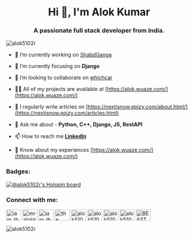 <h1 align="center">Hi 👋, I'm Alok Kumar</h1>
<h3 align="center">A passionate full stack developer from India.</h3>

<p align="left"> <img src="https://komarev.com/ghpvc/?username=alok5102r&label=Profile%20views&color=0e75b6&style=flat" alt="alok5102r" /> </p>

- 🔭 I’m currently working on [ShabdGanga](https://github.com/Alok5102R/ShabdGanga)

- 🌱 I’m currently focusing on **Django**

- 👯 I’m looking to collaborate on [whichcar](https://github.com/Alok5102R/whichcar)

- 👨‍💻 All of my projects are available at [https://alok.wuaze.com/](https://alok.wuaze.com/)

- 📝 I regularly write articles on [https://nextisnow.epizy.com/about.html/](https://nextisnow.epizy.com/articles.html)

- 💬 Ask me about - **Python, C++, Django, JS, RestAPI**

- 📫 How to reach me [**LinkedIn**](https://linkedin.com/in/mralokkumar)

- 📄 Know about my experiences [https://alok.wuaze.com/](https://alok.wuaze.com/)

### Badges:
[![@alok5102r's Holopin board](https://holopin.me/alok5102r)](https://holopin.io/@alok5102r)

<h3 align="left">Connect with me:</h3>
<p align="left">
<a href="https://twitter.com/iam_thealok" target="blank"><img align="center" src="https://raw.githubusercontent.com/rahuldkjain/github-profile-readme-generator/master/src/images/icons/Social/twitter.svg" alt="iam_thealok" height="30" width="40" /></a>
<a href="https://linkedin.com/in/mralokkumar" target="blank"><img align="center" src="https://raw.githubusercontent.com/rahuldkjain/github-profile-readme-generator/master/src/images/icons/Social/linked-in-alt.svg" alt="mralokkumar" height="30" width="40" /></a>
<a href="https://instagram.com/iam_thealok" target="blank"><img align="center" src="https://raw.githubusercontent.com/rahuldkjain/github-profile-readme-generator/master/src/images/icons/Social/instagram.svg" alt="iam_thealok" height="30" width="40" /></a>
<a href="https://www.youtube.com/channel/UCEgt5P_zbKM-z_CwDp5GY6Q" target="blank"><img align="center" src="https://raw.githubusercontent.com/rahuldkjain/github-profile-readme-generator/master/src/images/icons/Social/youtube.svg" alt="the next is now" height="30" width="40" /></a>
<a href="https://www.codechef.com/users/alok5102r" target="blank"><img align="center" src="https://cdn.jsdelivr.net/npm/simple-icons@3.1.0/icons/codechef.svg" alt="alok5102r" height="30" width="40" /></a>
<a href="https://www.hackerrank.com/alok5102r" target="blank"><img align="center" src="https://raw.githubusercontent.com/rahuldkjain/github-profile-readme-generator/master/src/images/icons/Social/hackerrank.svg" alt="alok5102r" height="30" width="40" /></a>
<a href="https://www.leetcode.com/alok5102r" target="blank"><img align="center" src="https://raw.githubusercontent.com/rahuldkjain/github-profile-readme-generator/master/src/images/icons/Social/leet-code.svg" alt="alok5102r" height="30" width="40" /></a>
<a href="https://www.hackerearth.com/alok5102r" target="blank"><img align="center" src="https://raw.githubusercontent.com/rahuldkjain/github-profile-readme-generator/master/src/images/icons/Social/hackerearth.svg" alt="alok5102r" height="30" width="40" /></a>
<a href="https://discord.gg/BEAST#7762" target="blank"><img align="center" src="https://raw.githubusercontent.com/rahuldkjain/github-profile-readme-generator/master/src/images/icons/Social/discord.svg" alt="BEAST#7762" height="30" width="40" /></a>
</p>


<p><img align="center" src="https://github-readme-streak-stats.herokuapp.com/?user=alok5102r&" alt="alok5102r" /></p>
